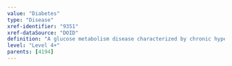 ```yaml
---
value: "Diabetes"
type: "Disease"
xref-identifier: "9351"
xref-dataSource: "DOID"
definition: "A glucose metabolism disease characterized by chronic hyperglycaemia with disturbances of carbohydrate, fat and protein metabolism resulting from defects in insulin secretion, insulin action, or both."
level: "Level 4+"
parents: [4194]
---
```

